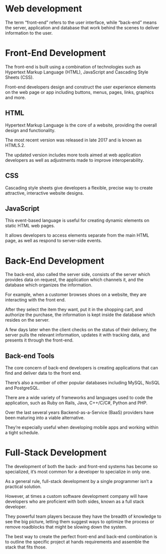 # Web development

The term “front-end” refers to the user interface, while “back-end” means the server, application and database that work behind the scenes to deliver information to the user.

# Front-End Development

The front-end is built using a combination of technologies such as Hypertext Markup Language (HTML), JavaScript and Cascading Style Sheets (CSS).

Front-end developers design and construct the user experience elements on the web page or app including buttons, menus, pages, links, graphics and more.

## HTML

Hypertext Markup Language is the core of a website, providing the overall design and functionality.

The most recent version was released in late 2017 and is known as HTML5.2.

The updated version includes more tools aimed at web application developers as well as adjustments made to improve interoperability.

## CSS

Cascading style sheets give developers a flexible, precise way to create attractive, interactive website designs.

## JavaScript

This event-based language is useful for creating dynamic elements on static HTML web pages.

It allows developers to access elements separate from the main HTML page, as well as respond to server-side events.

# Back-End Development

The back-end, also called the server side, consists of the server which provides data on request, the application which channels it, and the database which organizes the information.

For example, when a customer browses shoes on a website, they are interacting with the front end.

After they select the item they want, put it in the shopping cart, and authorize the purchase, the information is kept inside the database which resides on the server.

A few days later when the client checks on the status of their delivery, the server pulls the relevant information, updates it with tracking data, and presents it through the front-end.

## Back-end Tools

The core concern of back-end developers is creating applications that can find and deliver data to the front end.

There’s also a number of other popular databases including MySQL, NoSQL and PostgreSQL.

There are a wide variety of frameworks and languages used to code the application, such as Ruby on Rails, Java, C++/C/C#, Python and PHP.

Over the last several years Backend-as-a-Service (BaaS) providers have been maturing into a viable alternative.

They’re especially useful when developing mobile apps and working within a tight schedule.

# Full-Stack Development

The development of both the back- and front-end systems has become so specialized, it’s most common for a developer to specialize in only one.

As a general rule, full-stack development by a single programmer isn’t a practical solution.

However, at times a custom software development company will have developers who are proficient with both sides, known as a full stack developer.

They powerful team players because they have the breadth of knowledge to see the big picture, letting them suggest ways to optimize the process or remove roadblocks that might be slowing down the system.

The best way to create the perfect front-end and back-end combination is to outline the specific project at hands requirements and assemble the stack that fits those.